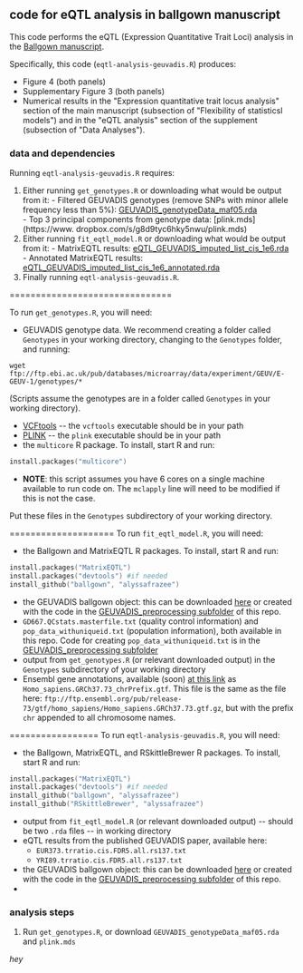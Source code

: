 ## code for eQTL analysis in ballgown manuscript

This code performs the eQTL (Expression Quantitative Trait Loci) analysis in the [Ballgown manuscript](http://biorxiv.org/content/early/2014/03/30/003665).

Specifically, this code (`eqtl-analysis-geuvadis.R`) produces:  
* Figure 4 (both panels)
* Supplementary Figure 3 (both panels)
* Numerical results in the "Expression quantitative trait locus analysis" section of the main manuscript (subsection of "Flexibility of statisticsl models") and in the "eQTL analysis" section of the supplement (subsection of "Data Analyses").

### data and dependencies
Running `eqtl-analysis-geuvadis.R` requires:
  1.  Either running `get_genotypes.R` or downloading what would be output from it:
    - Filtered GEUVADIS genotypes (remove SNPs with minor allele frequency less than 5%): [GEUVADIS_genotypeData_maf05.rda](https://www.dropbox.com/s/xb58k5kedj8ji35/GEUVADIS_genotypeData_maf05.rda)  
    - Top 3 principal components from genotype data: [plink.mds](https://www.
dropbox.com/s/g8d9tyc6hky5nwu/plink.mds)
  2.  Either running `fit_eqtl_model.R` or downloading what would be output from it:
    - MatrixEQTL results: [eQTL_GEUVADIS_imputed_list_cis_1e6.rda](https://www.dropbox.com/s/c3r3bgsuhs2s07g/eQTL_GEUVADIS_imputed_list_cis_1e6.rda)
    - Annotated MatrixEQTL results: [eQTL_GEUVADIS_imputed_list_cis_1e6_annotated.rda](https://www.dropbox.com/s/z3eb39zbq44ydov/eQTL_GEUVADIS_imputed_list_cis_1e6_annotated.rda)
  3.  Finally running `eqtl-analysis-geuvadis.R`. 

===============================

To run `get_genotypes.R`, you will need:  
* GEUVADIS genotype data. We recommend creating a folder called `Genotypes` in your working directory, changing to the `Genotypes` folder, and running:
```
wget ftp://ftp.ebi.ac.uk/pub/databases/microarray/data/experiment/GEUV/E-GEUV-1/genotypes/*
```
(Scripts assume the genotypes are in a folder called `Genotypes` in your working directory).  
* [VCFtools](http://vcftools.sourceforge.net/) -- the `vcftools` executable should be in your path  
* [PLINK](http://pngu.mgh.harvard.edu/~purcell/plink/) -- the `plink` executable should be in your path  
* the `multicore` R package. To install, start R and run:
```S
install.packages("multicore")
```  
* **NOTE**: this script assumes you have 6 cores on a single machine available to run code on. The `mclapply` line will need to be modified if this is not the case.


Put these files in the `Genotypes` subdirectory of your working directory.

====================
To run `fit_eqtl_model.R`, you will need:
* the Ballgown and MatrixEQTL R packages. To install, start R and run:
```S
install.packages("MatrixEQTL")
install.packages("devtools") #if needed
install_github("ballgown", "alyssafrazee")
```
* the GEUVADIS ballgown object: this can be downloaded [here](https://www.dropbox.com/s/kp5th9hgkq8ckom/geuvadisbg.rda) or created with the code in the [GEUVADIS_preprocessing subfolder](https://github.com/alyssafrazee/ballgown_code/tree/master/GEUVADIS_preprocessing) of this repo.  
* `GD667.QCstats.masterfile.txt` (quality control information) and `pop_data_withuniqueid.txt` (population information), both available in this repo. Code for creating `pop_data_withuniqueid.txt` is in the [GEUVADIS_preprocessing subfolder](https://github.com/alyssafrazee/ballgown_code/tree/master/GEUVADIS_preprocessing)
* output from `get_genotypes.R` (or relevant downloaded output) in the `Genotypes` subdirectory of your working directory
* Ensembl gene annotations, available (soon) [at this link]() as `Homo_sapiens.GRCh37.73_chrPrefix.gtf`. This file is the same as the file here: `ftp://ftp.ensembl.org/pub/release-73/gtf/homo_sapiens/Homo_sapiens.GRCh37.73.gtf.gz`, but with the prefix `chr` appended to all chromosome names.

=================
To run `eqtl-analysis-geuvadis.R`, you will need:
* the Ballgown, MatrixEQTL, and RSkittleBrewer R packages. To install, start R and run:
```S
install.packages("MatrixEQTL")
install.packages("devtools") #if needed
install_github("ballgown", "alyssafrazee")
install_github("RSkittleBrewer", "alyssafrazee")
```
* output from `fit_eqtl_model.R` (or relevant downloaded output) -- should be two `.rda` files -- in working directory
* eQTL results from the published GEUVADIS paper, available here: 
    - `EUR373.trratio.cis.FDR5.all.rs137.txt`
    - `YRI89.trratio.cis.FDR5.all.rs137.txt`
* the GEUVADIS ballgown object: this can be downloaded [here](https://www.dropbox.com/s/kp5th9hgkq8ckom/geuvadisbg.rda) or created with the code in the [GEUVADIS_preprocessing subfolder](https://github.com/alyssafrazee/ballgown_code/tree/master/GEUVADIS_preprocessing) of this repo.
* 





### analysis steps  
  1. Run `get_genotypes.R`, or download `GEUVADIS_genotypeData_maf05.rda` and `plink.mds`  

_hey_ 

